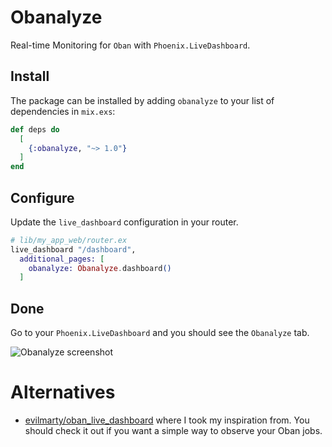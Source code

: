 # Obanalyze

<!-- MDOC !-->

Real-time Monitoring for `Oban` with `Phoenix.LiveDashboard`.

## Install

The package can be installed by adding `obanalyze` to your list of dependencies in `mix.exs`:

```elixir
def deps do
  [
    {:obanalyze, "~> 1.0"}
  ]
end
```

## Configure

Update the `live_dashboard` configuration in your router.

```elixir
# lib/my_app_web/router.ex
live_dashboard "/dashboard",
  additional_pages: [
    obanalyze: Obanalyze.dashboard()
  ]
```

## Done

Go to your `Phoenix.LiveDashboard` and you should see the `Obanalyze` tab.

![Obanalyze screenshot](images/obanalyze.png "Obanalyze")


# Alternatives

* [evilmarty/oban_live_dashboard](https://github.com/evilmarty/oban_live_dashboard) where I took my inspiration from.
 You should check it out if you want a simple way to observe your Oban jobs.
